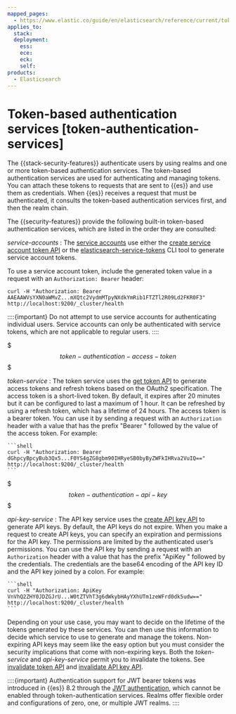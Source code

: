 ```yaml
---
mapped_pages:
  - https://www.elastic.co/guide/en/elasticsearch/reference/current/token-authentication-services.html
applies_to:
  stack:
  deployment:
    ess:
    ece:
    eck:
    self:
products:
  - Elasticsearch
---
```


# Token-based authentication services [token-authentication-services]

The {{stack-security-features}} authenticate users by using realms and one or more token-based authentication services. The token-based authentication services are used for authenticating and managing tokens. You can attach these tokens to requests that are sent to {{es}} and use them as credentials. When {{es}} receives a request that must be authenticated, it consults the token-based authentication services first, and then the realm chain.

The {{security-features}} provide the following built-in token-based authentication services, which are listed in the order they are consulted:

*service-accounts*
:   The [service accounts](service-accounts.md) use either the [create service account token API](https://www.elastic.co/docs/api/doc/elasticsearch/operation/operation-security-create-service-token) or the [elasticsearch-service-tokens](elasticsearch://reference/elasticsearch/command-line-tools/service-tokens-command.md) CLI tool to generate service account tokens.

To use a service account token, include the generated token value in a request with an `Authorization: Bearer` header:

```shell
curl -H "Authorization: Bearer AAEAAWVsYXN0aWMvZ...mXQtc2VydmMTpyNXdkYmRib1FTZTl2R09Ld2FKR0F3" http://localhost:9200/_cluster/health
```

::::{important}
Do not attempt to use service accounts for authenticating individual users. Service accounts can only be authenticated with service tokens, which are not applicable to regular users.
::::



$$$token-authentication-access-token$$$

*token-service*
:   The token service uses the [get token API](https://www.elastic.co/docs/api/doc/elasticsearch/operation/operation-security-get-token) to generate access tokens and refresh tokens based on the OAuth2 specification. The access token is a short-lived token. By default, it expires after 20 minutes but it can be configured to last a maximum of 1 hour. It can be refreshed by using a refresh token, which has a lifetime of 24 hours. The access token is a bearer token. You can use it by sending a request with an `Authorization` header with a value that has the prefix "Bearer " followed by the value of the access token. For example:

    ```shell
    curl -H "Authorization: Bearer dGhpcyBpcyBub3Qx5...F0YS4gZG8gbm90IHRyeSB0byByZWFkIHRva2VuIQ==" http://localhost:9200/_cluster/health
    ```


$$$token-authentication-api-key$$$

*api-key-service*
:   The API key service uses the [create API key API](https://www.elastic.co/docs/api/doc/elasticsearch/operation/operation-security-create-api-key) to generate API keys. By default, the API keys do not expire. When you make a request to create API keys, you can specify an expiration and permissions for the API key. The permissions are limited by the authenticated user’s permissions. You can use the API key by sending a request with an `Authorization` header with a value that has the prefix "ApiKey " followed by the credentials. The credentials are the base64 encoding of the API key ID and the API key joined by a colon. For example:

    ```shell
    curl -H "Authorization: ApiKey VnVhQ2ZHY0JDZGJrU...W0tZTVhT3g6dWkybHAyYXhUTm1zeWFrd0dk5udw==" http://localhost:9200/_cluster/health
    ```


Depending on your use case, you may want to decide on the lifetime of the tokens generated by these services. You can then use this information to decide which service to use to generate and manage the tokens. Non-expiring API keys may seem like the easy option but you must consider the security implications that come with non-expiring keys. Both the *token-service* and *api-key-service* permit you to invalidate the tokens. See [invalidate token API](https://www.elastic.co/docs/api/doc/elasticsearch/operation/operation-security-invalidate-token) and [invalidate API key API](https://www.elastic.co/docs/api/doc/elasticsearch/operation/operation-security-invalidate-api-key).

::::{important}
Authentication support for JWT bearer tokens was introduced in {{es}} 8.2 through the [JWT authentication](jwt.md), which cannot be enabled through token-authentication services. Realms offer flexible order and configurations of zero, one, or multiple JWT realms.
::::


